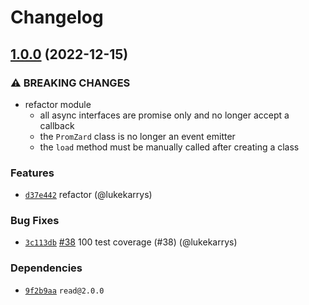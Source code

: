 # Changelog

## [1.0.0](https://github.com/npm/promzard/compare/v0.3.0...v1.0.0) (2022-12-15)

### ⚠️ BREAKING CHANGES

* refactor module
    - all async interfaces are promise only and no longer accept a callback
    - the `PromZard` class is no longer an event emitter
    - the `load` method must be manually called after creating a class

### Features

* [`d37e442`](https://github.com/npm/promzard/commit/d37e4422075eda27a3951e8ab2f3d9f4f265a122) refactor (@lukekarrys)

### Bug Fixes

* [`3c113db`](https://github.com/npm/promzard/commit/3c113db7a1ce0f8787ec0bc98bc3b1353eeaf109) [#38](https://github.com/npm/promzard/pull/38) 100 test coverage (#38) (@lukekarrys)

### Dependencies

* [`9f2b9aa`](https://github.com/npm/promzard/commit/9f2b9aaa058472b61e4538cb4e0866b3ebfd48ff) `read@2.0.0`
